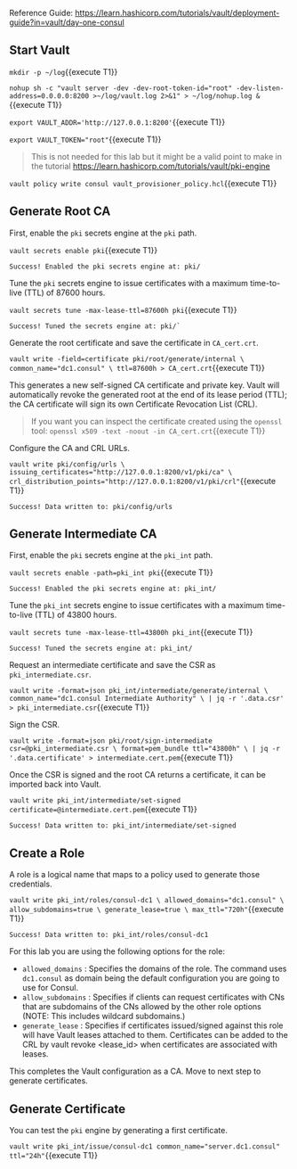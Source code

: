 


Reference Guide:
https://learn.hashicorp.com/tutorials/vault/deployment-guide?in=vault/day-one-consul


## Start Vault

`mkdir -p ~/log`{{execute T1}}

`nohup sh -c "vault server -dev -dev-root-token-id="root" -dev-listen-address=0.0.0.0:8200 >~/log/vault.log 2>&1" > ~/log/nohup.log &`{{execute T1}}

`export VAULT_ADDR='http://127.0.0.1:8200'`{{execute T1}}

`export VAULT_TOKEN="root"`{{execute T1}}


> This is not needed for this lab but it might be a valid point to make in the tutorial
> https://learn.hashicorp.com/tutorials/vault/pki-engine

`vault policy write consul vault_provisioner_policy.hcl`{{execute T1}}


## Generate Root CA

First, enable the `pki` secrets engine at the `pki` path.

`vault secrets enable pki`{{execute T1}}

```
Success! Enabled the pki secrets engine at: pki/
```

Tune the `pki` secrets engine to issue certificates with a maximum time-to-live (TTL) of 87600 hours.

`vault secrets tune -max-lease-ttl=87600h pki`{{execute T1}}

```
Success! Tuned the secrets engine at: pki/`
```

Generate the root certificate and save the certificate in `CA_cert.crt`.

`vault write -field=certificate pki/root/generate/internal \
        common_name="dc1.consul" \
        ttl=87600h > CA_cert.crt`{{execute T1}}

This generates a new self-signed CA certificate and private key. 
Vault will automatically revoke the generated root at the end of its lease period (TTL); 
the CA certificate will sign its own Certificate Revocation List (CRL).

> If you want you can inspect the certificate created using the `openssl` tool:
> `openssl x509 -text -noout -in CA_cert.crt`{{execute T1}}

Configure the CA and CRL URLs.

`vault write pki/config/urls \
        issuing_certificates="http://127.0.0.1:8200/v1/pki/ca" \
        crl_distribution_points="http://127.0.0.1:8200/v1/pki/crl"`{{execute T1}}

```
Success! Data written to: pki/config/urls
```

## Generate Intermediate CA

First, enable the `pki` secrets engine at the `pki_int` path.

`vault secrets enable -path=pki_int pki`{{execute T1}}

```
Success! Enabled the pki secrets engine at: pki_int/
```

Tune the `pki_int` secrets engine to issue certificates with a maximum time-to-live (TTL) of 43800 hours.

`vault secrets tune -max-lease-ttl=43800h pki_int`{{execute T1}}

```
Success! Tuned the secrets engine at: pki_int/
```

Request an intermediate certificate and save the CSR as `pki_intermediate.csr`.

`vault write -format=json pki_int/intermediate/generate/internal \
        common_name="dc1.consul Intermediate Authority" \
        | jq -r '.data.csr' > pki_intermediate.csr`{{execute T1}}

Sign the CSR.

`vault write -format=json pki/root/sign-intermediate csr=@pki_intermediate.csr \
        format=pem_bundle ttl="43800h" \
        | jq -r '.data.certificate' > intermediate.cert.pem`{{execute T1}}

Once the CSR is signed and the root CA returns a certificate, it can be imported back into Vault.

`vault write pki_int/intermediate/set-signed certificate=@intermediate.cert.pem`{{execute T1}}

```
Success! Data written to: pki_int/intermediate/set-signed
```

## Create a Role

A role is a logical name that maps to a policy used to generate those credentials. 

`vault write pki_int/roles/consul-dc1 \
        allowed_domains="dc1.consul" \
        allow_subdomains=true \
        generate_lease=true \
        max_ttl="720h"`{{execute T1}}

```
Success! Data written to: pki_int/roles/consul-dc1
```

For this lab you are using the following options for the role:

* `allowed_domains` :  Specifies the domains of the role. The command uses `dc1.consul` as domain being the default configuration you are going to use for Consul.
* `allow_subdomains` : Specifies if clients can request certificates with CNs that are subdomains of the CNs allowed by the other role options (NOTE: This includes wildcard subdomains.)
* `generate_lease` :   Specifies if certificates issued/signed against this role will have Vault leases attached to them. Certificates can be added to the CRL by vault revoke <lease_id> when certificates are associated with leases. 

This completes the Vault configuration as a CA. Move to next step to generate certificates.

## Generate Certificate

You can test the `pki` engine by generating a first certificate.

`vault write pki_int/issue/consul-dc1 common_name="server.dc1.consul" ttl="24h"`{{execute T1}}




